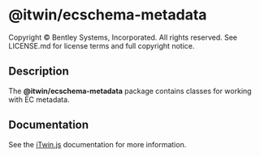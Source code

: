 # @itwin/ecschema-metadata

Copyright © Bentley Systems, Incorporated. All rights reserved. See LICENSE.md for license terms and full copyright notice.

## Description

The __@itwin/ecschema-metadata__ package contains classes for working with EC metadata.

## Documentation

See the [iTwin.js](https://www.itwinjs.org) documentation for more information.
